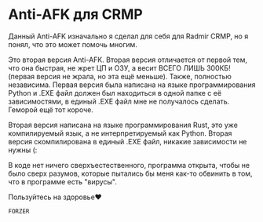 # Anti-AFK для CRMP

Данный Anti-AFK изначально я сделал для себя для Radmir CRMP, но я понял, что это может помочь многим.

Это вторая версия Anti-AFK. Вторая версия отличается от первой тем, что она быстрая, не жрет ЦП и ОЗУ, а весит ВСЕГО ЛИШЬ 300КБ! (первая версия не жрала, но эта ещё меньше). Также, полностью независима. Первая версия была написана на языке программирования Python и .EXE файл должен был находиться в одной папке с её зависимостями, в единый .EXE файл мне не получалось сделать. Геморой ещё тот короче.

Вторая версия написана на языке программирования Rust, это уже компилируемый язык, а не интерпретируемый как Python. Вторая версия скомпилирована в единый .EXE файл, никакие зависимости не нужны (:

В коде нет ничего сверхъестественного, программа открыта, чтобы не было сверх разумов, которые пытались бы меня как-то обвинить в том, что в программе есть "вирусы".

Пользуйтесь на здоровье❤️
	
	FORZER
